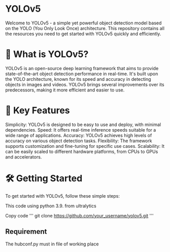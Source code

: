 
# YOLOv5
Welcome to YOLOv5 - a simple yet powerful object detection model based on the YOLO (You Only Look Once) architecture. This repository contains all the resources you need to get started with YOLOv5 quickly and efficiently.



# 🚀 What is YOLOv5?
YOLOv5 is an open-source deep learning framework that aims to provide state-of-the-art object detection performance in real-time. It's built upon the YOLO architecture, known for its speed and accuracy in detecting objects in images and videos. YOLOv5 brings several improvements over its predecessors, making it more efficient and easier to use.


# 🔑 Key Features
Simplicity: YOLOv5 is designed to be easy to use and deploy, with minimal dependencies.
Speed: It offers real-time inference speeds suitable for a wide range of applications.
Accuracy: YOLOv5 achieves high levels of accuracy on various object detection tasks.
Flexibility: The framework supports customization and fine-tuning for specific use cases.
Scalability: It can be easily scaled to different hardware platforms, from CPUs to GPUs and accelerators.

# 🛠️ Getting Started
To get started with YOLOv5, follow these simple steps:

This code using python 3.9. from ultralytics


Copy code
'''
git clone https://github.com/your_username/yolov5.git
'''

## Requirement
The hubconf.py must in file of working place

